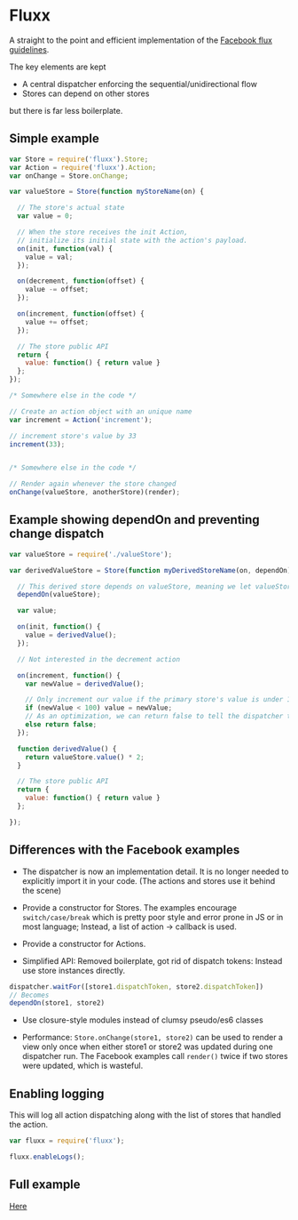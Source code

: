 
# Fluxx

A straight to the point and efficient implementation of the [Facebook flux guidelines](http://facebook.github.io/flux/docs/overview.html).

The key elements are kept
- A central dispatcher enforcing the sequential/unidirectional flow
- Stores can depend on other stores

but there is far less boilerplate.


## Simple example

```javascript
var Store = require('fluxx').Store;
var Action = require('fluxx').Action;
var onChange = Store.onChange;

var valueStore = Store(function myStoreName(on) {

  // The store's actual state
  var value = 0;

  // When the store receives the init Action,
  // initialize its initial state with the action's payload.
  on(init, function(val) {
    value = val;
  });

  on(decrement, function(offset) {
    value -= offset;
  });

  on(increment, function(offset) {
    value += offset;
  });

  // The store public API
  return {
    value: function() { return value }
  };
});

/* Somewhere else in the code */

// Create an action object with an unique name
var increment = Action('increment');

// increment store's value by 33
increment(33);


/* Somewhere else in the code */

// Render again whenever the store changed
onChange(valueStore, anotherStore)(render);

```

## Example showing dependOn and preventing change dispatch

```javascript
var valueStore = require('./valueStore');

var derivedValueStore = Store(function myDerivedStoreName(on, dependOn) {

  // This derived store depends on valueStore, meaning we let valueStore update its state before we do.
  dependOn(valueStore);

  var value;

  on(init, function() {
    value = derivedValue();
  });

  // Not interested in the decrement action

  on(increment, function() {
    var newValue = derivedValue();

    // Only increment our value if the primary store's value is under 100.
    if (newValue < 100) value = newValue;
    // As an optimization, we can return false to tell the dispatcher this store's state didn't actually change.
    else return false;
  });

  function derivedValue() {
    return valueStore.value() * 2;
  }

  // The store public API
  return {
    value: function() { return value }
  };

});

```


## Differences with the Facebook examples

- The dispatcher is now an implementation detail. It is no longer needed to explicitly import it in your code. (The actions and stores use it behind the scene)

- Provide a constructor for Stores. The examples encourage `switch/case/break` which is pretty poor style and error prone in JS or in most language; Instead, a list of action -> callback is used.

- Provide a constructor for Actions.

- Simplified API: Removed boilerplate, got rid of dispatch tokens: Instead use store instances directly.

```javascript
dispatcher.waitFor([store1.dispatchToken, store2.dispatchToken])
// Becomes
dependOn(store1, store2)
```

- Use closure-style modules instead of clumsy pseudo/es6 classes

- Performance: `Store.onChange(store1, store2)` can be used to render a view only once when either store1 or store2 was updated during one dispatcher run. The Facebook examples call `render()` twice if two stores were updated, which is wasteful.

## Enabling logging

This will log all action dispatching along with the list of stores that handled the action.

```javascript
var fluxx = require('fluxx');

fluxx.enableLogs();
```

## Full example

[Here](example/src)
